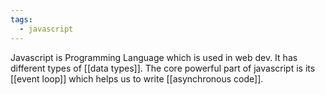 ```yaml
---
tags:
  - javascript
---
```

Javascript is Programming Language which is used in web dev. It has different types of [[data types]]. The core powerful part of javascript is its [[event loop]] which helps us to write [[asynchronous code]].

